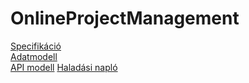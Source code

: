 # OnlineProjectManagement
[Specifikáció](docs/specifikacio.pdf)<br />
[Adatmodell](https://dbdiagram.io/d/63419887f0018a1c5fc0c03a)<br />
[API modell](docs/openapi.yml)
[Haladási napló](https://docs.google.com/document/d/1duknjDmIX6qpXlEILWu249LXxPG0riWJbJ6thfBs0DE/edit?usp=sharing)
